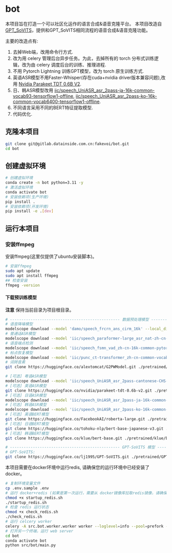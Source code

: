 # bot

本项目旨在打造一个可以社区化运作的语言合成&语音克隆平台。 
本项目改造自 [GPT_SoVITS](https://github.com/RVC-Boss/GPT-SoVITS)，提供和GPT_SoVITS相同流程的语音合成&语音克隆功能。

主要的改造点有:

1. 去掉Web端，改用命令行方式.
2. 改为用 celery 管理后台异步任务。为此，去掉所有的 torch 分布式训练逻辑，改为由 celery 调度后台的训练、推理进程.
3. 不用 Pytorch Lightning 训练GPT模型，改为 torch 原生训练方式.
4. 英语ASR模型不用Faster-Whisper(存在cuda+nvidia driver版本兼容问题),改用 [Nvidia Parakeet TDT 0.6B V2](https://huggingface.co/nvidia/parakeet-tdt-0.6b-v2).
5. 日、韩ASR模型改用 [iic/speech_UniASR_asr_2pass-ja-16k-common-vocab93-tensorflow1-offline](https://www.modelscope.cn/models/iic/speech_UniASR_asr_2pass-ja-16k-common-vocab93-tensorflow1-offline), [iic/speech_UniASR_asr_2pass-ko-16k-common-vocab6400-tensorflow1-offline](https://www.modelscope.cn/models/iic/speech_UniASR_asr_2pass-ko-16k-common-vocab6400-tensorflow1-offline).
6. 不同语言采用不同的BERT特征提取模型.
7. 代码优化.

## 克隆本项目

```bash
git clone git@gitlab.datainside.com.cn:fakevoi/bot.git
cd bot
```

## 创建虚拟环境

```bash
# 创建虚拟环境
conda create -n bot python=3.11 -y
# 激活虚拟环境
conda activate bot
# 安装依赖项(生产环境)
pip install .
# 安装依赖项(开发环境)
pip install -e .[dev]  
```

## 运行本项目

### 安装ffmpeg

安装ffmpeg(这里仅提供了ubuntu安装脚本)。

```bash
# 安装ffmpeg
sudo apt update
sudo apt install ffmpeg
## 检查安装
ffmpeg -version
```

#### 下载预训练模型

**注意** 保持当前目录为项目根目录。

```bash
# ------------------------------------------------ 数据预处理模型 ----------------------------------------------------------
# 语音降噪模型
modelscope download --model 'damo/speech_frcrn_ans_cirm_16k' --local_dir './pretrained/damo/speech_frcrn_ans_cirm_16k'
# 普通话ASR模型
modelscope download --model 'iic/speech_paraformer-large_asr_nat-zh-cn-16k-common-vocab8404-pytorch' --local_dir './pretrained/iic/speech_paraformer-large_asr_nat-zh-cn-16k-common-vocab8404-pytorch'
# 语音端点检测
modelscope download --model 'iic/speech_fsmn_vad_zh-cn-16k-common-pytorch' --local_dir './pretrained/iic/speech_fsmn_vad_zh-cn-16k-common-pytorch'
# 标点恢复模型
modelscope download --model 'iic/punc_ct-transformer_zh-cn-common-vocab272727-pytorch' --local_dir './pretrained/iic/punc_ct-transformer_zh-cn-common-vocab272727-pytorch'
# 词转音素
git clone https://huggingface.co/alextomcat/G2PWModel.git ./pretrained/G2PWModel

# [可选] 粤语ASR模型
modelscope download --model 'iic/speech_UniASR_asr_2pass-cantonese-CHS-16k-common-vocab1468-tensorflow1-online' --local_dir './pretrained/iic/speech_UniASR_asr_2pass-cantonese-CHS-16k-common-vocab1468-tensorflow1-online'
# [可选] 英语ASR模型
git clone https://huggingface.co/nvidia/parakeet-tdt-0.6b-v2.git ./pretrained/nvidia/parakeet-tdt-0.6b-v2
# [可选] 日语ASR模型
modelscope download --model 'iic/speech_UniASR_asr_2pass-ja-16k-common-vocab93-tensorflow1-offline'  --local_dir './pretrained/iic/speech_UniASR_asr_2pass-ja-16k-common-vocab93-tensorflow1-offline'
# [可选] 韩语ASR模型
modelscope download --model 'iic/speech_UniASR_asr_2pass-ko-16k-common-vocab6400-tensorflow1-offline' --local_dir './pretrained/iic/speech_UniASR_asr_2pass-ko-16k-common-vocab6400-tensorflow1-offline'
# [可选] 英语BERT模型
git clone https://huggingface.co/FacebookAI/roberta-large.git ./pretrained/FacebookAI/roberta-large
# [可选] 日语BERT模型
git clone https://huggingface.co/tohoku-nlp/bert-base-japanese-v3.git ./pretrained/tohoku-nlp/bert-base-japanese-v3
# [可选] 韩语BERT模型
git clone https://huggingface.co/klue/bert-base.git ./pretrained/klue/bert-base

# ------------------------------------------------ GPT-SoVITS 模型 --------------------------------------------------------
# GPT-SoVITS:  
git clone https://huggingface.co/lj1995/GPT-SoVITS.git ./pretrained/GPT-SoVITS
```

本项目需要在docker环境中运行redis, 请确保您的运行环境中已经安装了docker。

```bash
# 复制环境变量文件
cp .env.sample .env
# 运行 docker+redis (如果是第一次运行，需要从 docker镜像库拉取redis镜像，请确保您的网络能够正常拉取docker镜像。)
chmod +x startup_redis.sh
./startup_redis.sh
# 检查 redis 运行状态
chmod +x check_redis.sh
./check_redis.sh
# 运行 celcery worker
celery -A src.bot.worker.worker worker --loglevel=info --pool=prefork --concurrency=1
# 打开另一个终端，运行 web server
cd bot
conda activate bot
python src/bot/main.py
```
